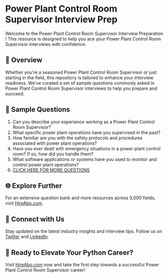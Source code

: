 # Power Plant Control Room Supervisor Interview Prep

Welcome to the Power Plant Control Room Supervisor Interview Preparation ! This resource is designed to help you ace your Power Plant Control Room Supervisor interviews with confidence.

## 🚀 Overview

Whether you're a seasoned Power Plant Control Room Supervisor or just starting in the field, this repository is tailored to enhance your interview readiness. We've curated a set of sample questions commonly asked in Power Plant Control Room Supervisor interviews to help you prepare and succeed.

## 📝 Sample Questions

1. Can you describe your experience working as a Power Plant Control Room Supervisor?
2. What specific power plant operations have you supervised in the past?
3. How familiar are you with the safety protocols and procedures associated with power plant operations?
4. Have you ever dealt with emergency situations in a power plant control room? If so, how did you handle them?
5. What software applications or systems have you used to monitor and control power plant operations?
6. [CLICK HERE FOR MORE QUESTIONS](https://hireabo.com/job/20_4_27/Power%20Plant%20Control%20Room%20Supervisor)

## 🌐 Explore Further

For an extensive question bank and more resources across 5,000 fields, visit [HireAbo.com](https://www.hireabo.com).

## 📱 Connect with Us

Stay updated on the latest industry insights and interview tips. Follow us on [Twitter](https://twitter.com/hireabo) and [LinkedIn](https://www.linkedin.com/in/hire-abo-3609972a8/).

## 🚀 Ready to Elevate Your Python Career?

Visit [HireAbo.com](https://www.hireabo.com) now and take the first step towards a successful Power Plant Control Room Supervisor career!